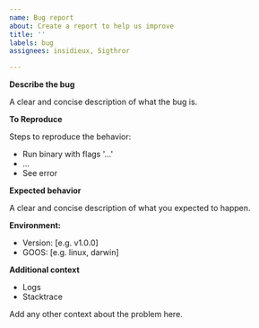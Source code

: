 ```yaml
---
name: Bug report
about: Create a report to help us improve
title: ''
labels: bug
assignees: insidieux, Sigthror

---
```


**Describe the bug**

A clear and concise description of what the bug is.

**To Reproduce**

Steps to reproduce the behavior:
 - Run binary with flags '...'
 - ...
 - See error

**Expected behavior**

A clear and concise description of what you expected to happen.

**Environment:**

 - Version: [e.g. v1.0.0]
 - GOOS: [e.g. linux, darwin]

**Additional context**

 - Logs
 - Stacktrace

Add any other context about the problem here.
